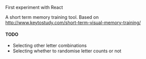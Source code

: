 First experiment with React

A short term memory training tool. Based on http://www.keytostudy.com/short-term-visual-memory-training/

#### TODO

- Selecting other letter combinations
- Selecting whether to randomise letter counts or not

